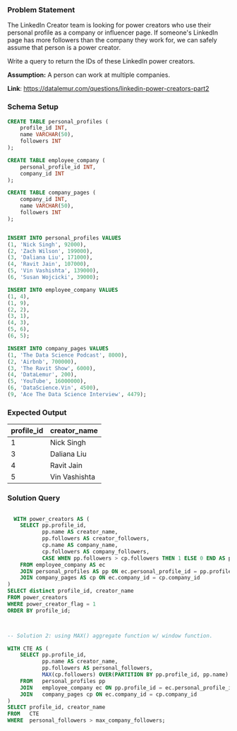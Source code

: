 ### Problem Statement 

The LinkedIn Creator team is looking for power creators who use their personal profile as a company or influencer page. If someone's LinkedIn page has more followers than the company they work for, we can safely assume that person is a power creator. 

Write a query to return the IDs of these LinkedIn power creators.

**Assumption:** A person can work at multiple companies.

**Link**: https://datalemur.com/questions/linkedin-power-creators-part2



### Schema Setup

```sql
CREATE TABLE personal_profiles (
    profile_id INT,
    name VARCHAR(50),
    followers INT
);

CREATE TABLE employee_company (
    personal_profile_id INT,
    company_id INT
);

CREATE TABLE company_pages (
    company_id INT,
    name VARCHAR(50),
    followers INT
);


INSERT INTO personal_profiles VALUES 
(1, 'Nick Singh', 92000),
(2, 'Zach Wilson', 199000),
(3, 'Daliana Liu', 171000),
(4, 'Ravit Jain', 107000),
(5, 'Vin Vashishta', 139000),
(6, 'Susan Wojcicki', 39000);

INSERT INTO employee_company VALUES 
(1, 4),
(1, 9),
(2, 2),
(3, 1),
(4, 3),
(5, 6),
(6, 5);

INSERT INTO company_pages VALUES 
(1, 'The Data Science Podcast', 8000),
(2, 'Airbnb', 700000),
(3, 'The Ravit Show', 6000),
(4, 'DataLemur', 200),
(5, 'YouTube', 16000000),
(6, 'DataScience.Vin', 4500),
(9, 'Ace The Data Science Interview', 4479);
```


### Expected Output

profile_id |	creator_name |
--|--|
1 |	Nick Singh |
3 |	Daliana Liu |
4 |	Ravit Jain |
5 |	Vin Vashishta |



### Solution Query


```sql

  WITH power_creators AS (
    SELECT pp.profile_id,
           pp.name AS creator_name,
           pp.followers AS creator_followers,
           cp.name AS company_name,
           cp.followers AS company_followers,
           CASE WHEN pp.followers > cp.followers THEN 1 ELSE 0 END AS power_creator_flag
    FROM employee_company AS ec
    JOIN personal_profiles AS pp ON ec.personal_profile_id = pp.profile_id                    
    JOIN company_pages AS cp ON ec.company_id = cp.company_id
)
SELECT distinct profile_id, creator_name
FROM power_creators
WHERE power_creator_flag = 1
ORDER BY profile_id;



-- Solution 2: using MAX() aggregate function w/ window function.

WITH CTE AS (
    SELECT pp.profile_id, 
           pp.name AS creator_name, 
           pp.followers AS personal_followers, 
           MAX(cp.followers) OVER(PARTITION BY pp.profile_id, pp.name) AS max_company_followers
    FROM   personal_profiles pp
    JOIN   employee_company ec ON pp.profile_id = ec.personal_profile_id 
    JOIN   company_pages cp ON ec.company_id = cp.company_id
)
SELECT profile_id, creator_name
FROM   CTE
WHERE  personal_followers > max_company_followers;

```